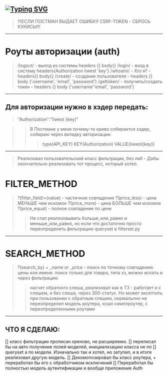 [![Typing SVG](https://readme-typing-svg.herokuapp.com?color=%2336BCF7&lines=Test+API)](https://git.io/typing-svg)
---
> !!!ЕСЛИ ПОСТМАН ВЫДАЕТ ОШИБКУ CSRF-TOKEN - СБРОСЬ КУКИСЫ!!!
---
# Роуты авторизации (auth)
> /logout/ - выход из системы headers {} body{}
> /login/ - вход в систему headers{Authorization liwest 'key'}
> /whoami/ - Хто я? - headers{} body{}
> /create/ - создание пользователя - headers {} body {'username', 'email', 'password'}
> /gettoken/ - получить/создать токен - headers {} body {'username'\'email', 'password'}
---
Для авторизации нужно в хэдер передать:
---------------------------------------
> "Authorization":"liwest {key}"

>> В Постмане у меня почему-то криво собирается хэдер, собираю через вкладку авторизации:
>>> type(API_KEY)
>>> KEY(Authorization)
>>> VALUE(liwest{key})
---
> Реализовал пользовательский класс фильтрации, без либ - 
> Дабы окончательно реализовать тот процесс, который хотел.
# FILTER_METHOD

> ?(filter_field)=(value) - частичное совпадение
> ?(price_less) - цена МЕНЬШЕ чем искомое
> ?(price_more) - цена БОЛЬШЕ чем искомое
> ?(price_equal) - полное совпадение по цене
>> Не стал реализовывать больше_или_равно и меньше_или_равно, но если что
>> достаточно просто переопределить фильтрацию queryset в filterset.py
---

# SEARCH_METHOD
> ?(search_by) + _name or _price - поиск по точному совпадению цены или имени. поиск только для товара, типа хз, можно искать и через фильтрацию
>> насчет обратного слеша, реализовал как в ТЗ - работает и с слешем, и без слеша,
>> через 300-статус. Но может эксептить при пользовании с обратным слешем, нормальлно
>> не переопределил модель роутера, юзал симплроутер, с переопределенными роутами
---
## ЧТО Я СДЕЛАЮ:
[] класс фильтрации прописан хреново, не расширяемо.
[] переписал бы на авто получение полей моделей, инициализацию класса не по 
[] queryset а по модели. Изначально так и хотел, но затупил, и в итоге реализовал другую модель. 
[] Декомопозировал бы класс роутера, + переработал бы его с обработчиком исключений
[] Переработал бы полностью модель аутентификации и вообще приложение Auth
